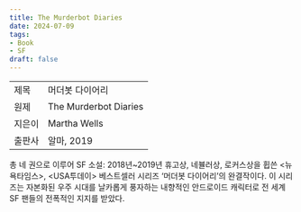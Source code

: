 ```yaml
---
title: The Murderbot Diaries
date: 2024-07-09
tags:
- Book
- SF
draft: false
---
```


| | |
| --- | --- |
| 제목 | 머더봇 다이어리 |
| 원제 | The Murderbot Diaries |
| 지은이 | Martha Wells |
| 출판사 | 알마, 2019 |


총 네 권으로 이루어 SF 소설:
2018년~2019년 휴고상, 네뷸러상, 로커스상을 휩쓴 <뉴욕타임스>, <USA투데이> 베스트셀러 시리즈 ‘머더봇 다이어리’의 완결작이다. 이 시리즈는 자본화된 우주 시대를 날카롭게 풍자하는 내향적인 안드로이드 캐릭터로 전 세계 SF 팬들의 전폭적인 지지를 받았다.
